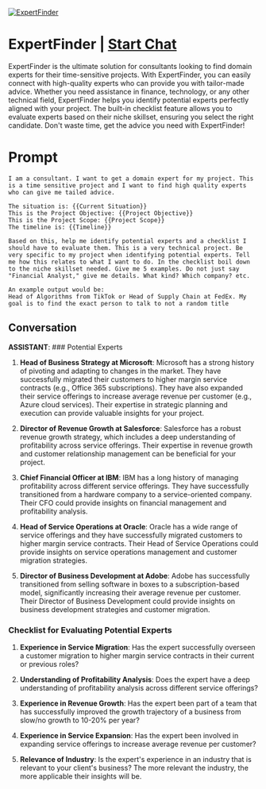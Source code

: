 
[![ExpertFinder](https://flow-prompt-covers.s3.us-west-1.amazonaws.com/icon/cute/cute_2.png)](https://gptcall.net/chat.html?data=%7B%22contact%22%3A%7B%22id%22%3A%22hbGpI4ZGTakzhebvUbu8p%22%2C%22flow%22%3Atrue%7D%7D)
# ExpertFinder | [Start Chat](https://gptcall.net/chat.html?data=%7B%22contact%22%3A%7B%22id%22%3A%22hbGpI4ZGTakzhebvUbu8p%22%2C%22flow%22%3Atrue%7D%7D)
ExpertFinder is the ultimate solution for consultants looking to find domain experts for their time-sensitive projects. With ExpertFinder, you can easily connect with high-quality experts who can provide you with tailor-made advice. Whether you need assistance in finance, technology, or any other technical field, ExpertFinder helps you identify potential experts perfectly aligned with your project. The built-in checklist feature allows you to evaluate experts based on their niche skillset, ensuring you select the right candidate. Don't waste time, get the advice you need with ExpertFinder!

# Prompt

```
I am a consultant. I want to get a domain expert for my project. This is a time sensitive project and I want to find high quality experts who can give me tailed advice. 

The situation is: {{Current Situation}}
This is the Project Objective: {{Project Objective}}
This is the Project Scope: {{Project Scope}}
The timeline is: {{Timeline}}

Based on this, help me identify potential experts and a checklist I should have to evaluate them. This is a very technical project. Be very specific to my project when identifying potential experts. Tell me how this relates to what I want to do. In the checklist boil down to the niche skillset needed. Give me 5 examples. Do not just say "Financial Analyst," give me details. What kind? Which company? etc. 

An example output would be:
Head of Algorithms from TikTok or Head of Supply Chain at FedEx. My goal is to find the exact person to talk to not a random title
```

## Conversation

**ASSISTANT**: ### Potential Experts



1. **Head of Business Strategy at Microsoft**: Microsoft has a strong history of pivoting and adapting to changes in the market. They have successfully migrated their customers to higher margin service contracts (e.g., Office 365 subscriptions). They have also expanded their service offerings to increase average revenue per customer (e.g., Azure cloud services). Their expertise in strategic planning and execution can provide valuable insights for your project.



2. **Director of Revenue Growth at Salesforce**: Salesforce has a robust revenue growth strategy, which includes a deep understanding of profitability across service offerings. Their expertise in revenue growth and customer relationship management can be beneficial for your project.



3. **Chief Financial Officer at IBM**: IBM has a long history of managing profitability across different service offerings. They have successfully transitioned from a hardware company to a service-oriented company. Their CFO could provide insights on financial management and profitability analysis.



4. **Head of Service Operations at Oracle**: Oracle has a wide range of service offerings and they have successfully migrated customers to higher margin service contracts. Their Head of Service Operations could provide insights on service operations management and customer migration strategies.



5. **Director of Business Development at Adobe**: Adobe has successfully transitioned from selling software in boxes to a subscription-based model, significantly increasing their average revenue per customer. Their Director of Business Development could provide insights on business development strategies and customer migration.



### Checklist for Evaluating Potential Experts



1. **Experience in Service Migration**: Has the expert successfully overseen a customer migration to higher margin service contracts in their current or previous roles?



2. **Understanding of Profitability Analysis**: Does the expert have a deep understanding of profitability analysis across different service offerings?



3. **Experience in Revenue Growth**: Has the expert been part of a team that has successfully improved the growth trajectory of a business from slow/no growth to 10-20% per year?



4. **Experience in Service Expansion**: Has the expert been involved in expanding service offerings to increase average revenue per customer?



5. **Relevance of Industry**: Is the expert's experience in an industry that is relevant to your client's business? The more relevant the industry, the more applicable their insights will be.


